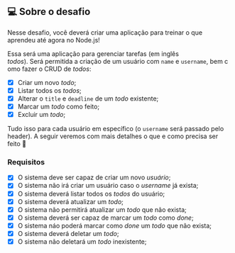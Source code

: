 ## 💻 Sobre o desafio

Nesse desafio, você deverá criar uma aplicação para treinar o que aprendeu até agora no Node.js!

Essa será uma aplicação para gerenciar tarefas (em inglês _todos_). Será permitida a criação de um usuário com `name` e `username`, bem como fazer o CRUD de *todos*:

- [x] Criar um novo _todo_;
- [x] Listar todos os _todos_;
- [x] Alterar o `title` e `deadline` de um _todo_ existente;
- [x] Marcar um _todo_ como feito;
- [x] Excluir um _todo_;

Tudo isso para cada usuário em específico (o `username` será passado pelo header). A seguir veremos com mais detalhes o que e como precisa ser feito 🚀

### Requisitos

- [x] O sistema deve ser capaz de criar um novo _usuário_;
- [x] O sistema não irá criar um usuário caso o _username_ já exista;
- [x] O sistema deverá listar todos os _todos_ do usuário;
- [x] O sistema deverá atualizar um _todo_;
- [x] O sistema não permitirá atualizar um _todo_ que não exista;
- [x] O sistema deverá ser capaz de marcar um _todo_ como _done_;
- [x] O sistema náo poderá marcar como _done_ um _todo_ que não exista;
- [x] O sistema deverá deletar um _todo_;
- [x] O sistema não deletará um _todo_ inexistente;
